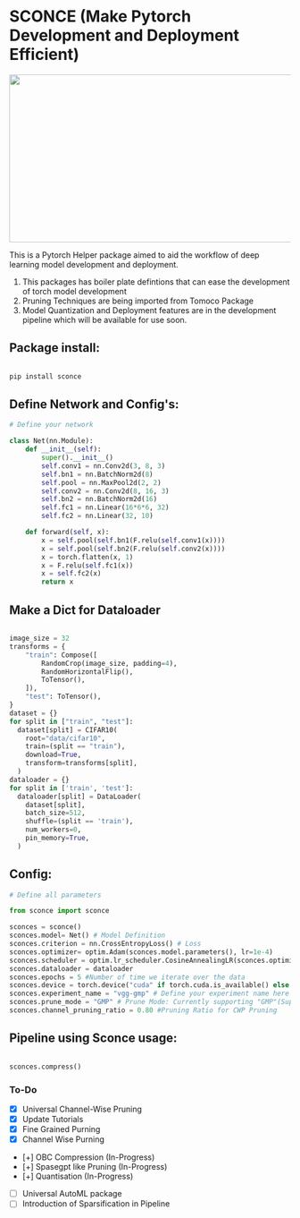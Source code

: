 # SCONCE (Make Pytorch Development and Deployment Efficient)


<p float="left">
  <!-- <img  width="300" height="300" src="images/jenga-original.jpg"  />
  <img width="400" height="300" src="images/jenga-process.gif" /> -->
  <img width="900" height="300" src="images/final.gif" />
</p>

This is a Pytorch Helper package aimed to aid the workflow of deep learning model development and deployment. 


1. This packages has boiler plate defintions that can ease the development of torch model development
2. Pruning Techniques are being imported from Tomoco Package
3. Model Quantization and Deployment features are in the development pipeline which will be available for use soon.
## Package install:

```python

pip install sconce

```


## Define Network and Config's:

```python
# Define your network

class Net(nn.Module):
    def __init__(self):
        super().__init__()
        self.conv1 = nn.Conv2d(3, 8, 3)
        self.bn1 = nn.BatchNorm2d(8)
        self.pool = nn.MaxPool2d(2, 2)
        self.conv2 = nn.Conv2d(8, 16, 3)
        self.bn2 = nn.BatchNorm2d(16)
        self.fc1 = nn.Linear(16*6*6, 32)
        self.fc2 = nn.Linear(32, 10)

    def forward(self, x):
        x = self.pool(self.bn1(F.relu(self.conv1(x))))
        x = self.pool(self.bn2(F.relu(self.conv2(x))))
        x = torch.flatten(x, 1)
        x = F.relu(self.fc1(x))
        x = self.fc2(x)
        return x
```

## Make a Dict for Dataloader

```python

image_size = 32
transforms = {
    "train": Compose([
        RandomCrop(image_size, padding=4),
        RandomHorizontalFlip(),
        ToTensor(),
    ]),
    "test": ToTensor(),
}
dataset = {}
for split in ["train", "test"]:
  dataset[split] = CIFAR10(
    root="data/cifar10",
    train=(split == "train"),
    download=True,
    transform=transforms[split],
  )
dataloader = {}
for split in ['train', 'test']:
  dataloader[split] = DataLoader(
    dataset[split],
    batch_size=512,
    shuffle=(split == 'train'),
    num_workers=0,
    pin_memory=True,
  )
```

## Config:
```python
# Define all parameters 

from sconce import sconce

sconces = sconce()
sconces.model= Net() # Model Definition
sconces.criterion = nn.CrossEntropyLoss() # Loss
sconces.optimizer= optim.Adam(sconces.model.parameters(), lr=1e-4)
sconces.scheduler = optim.lr_scheduler.CosineAnnealingLR(sconces.optimizer, T_max=200)
sconces.dataloader = dataloader
sconces.epochs = 5 #Number of time we iterate over the data
sconces.device = torch.device("cuda" if torch.cuda.is_available() else "cpu")
sconces.experiment_name = "vgg-gmp" # Define your experiment name here
sconces.prune_mode = "GMP" # Prune Mode: Currently supporting "GMP"(Supports Automated Pruning Ratio Detection), "CWP". Future supports for "OBC" and "sparseGPT"
sconces.channel_pruning_ratio = 0.80 #Pruning Ratio for CWP Pruning

```

## Pipeline using Sconce usage:
```python

sconces.compress()

```





### To-Do

- [x] Universal Channel-Wise Pruning
- [x] Update Tutorials
- [X] Fine Grained Purning
- [X] Channel Wise Purning
- [+] OBC Compression (In-Progress)
- [+] Spasegpt like Pruning (In-Progress)
- [+] Quantisation (In-Progress)

- [ ] Universal AutoML package
- [ ] Introduction of Sparsification in Pipeline
